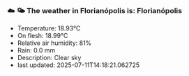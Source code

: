 ### ☁️ 🌤️  The weather in Florianópolis is: Florianópolis

- Temperature: 18.93°C
- On flesh: 18.99°C
- Relative air humidity: 81%
- Rain: 0.0 mm
- Description: Clear sky
- last updated: 2025-07-11T14:18:21.062725
